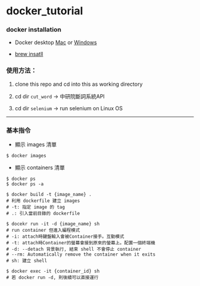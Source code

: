 # docker_tutorial
### docker installation
* Docker desktop [Mac](https://hub.docker.com/editions/community/docker-ce-desktop-mac/) or [Windows](https://hub.docker.com/editions/community/docker-ce-desktop-windows)

* [brew insatll](https://blog.yowko.com/homebrew-docker/)


### 使用方法：
1. clone this repo and cd into this as working directory

2. cd dir `cut_word` -> 中研院斷詞系統API 

3. cd dir `selenium` -> run selenium on Linux OS

***

### 基本指令
* 顯示 images 清單
```
$ docker images
```

* 顯示 containers 清單
```
$ docker ps
$ docker ps -a
```

```
$ docker build -t {image_name} .
# 利用 dockerfile 建立 images
# -t: 指定 image 的 tag
# .: 引入當前目錄的 dockerfile

$ docekr run -it -d {image_name} sh 
# run container 但進入編程模式
# -i: attach時鍵盤輸入會被Container接手。互動模式
# -t: attach時Container的螢幕會接到原來的螢幕上。配置一個終端機
# -d: --detach 背景執行, 結束 shell 不會停止 container
# --rm: Automatically remove the container when it exits
# sh: 建立 shell

$ docker exec -it {container_id} sh
# 若 docker run -d, 則後續可以直接運行
```
